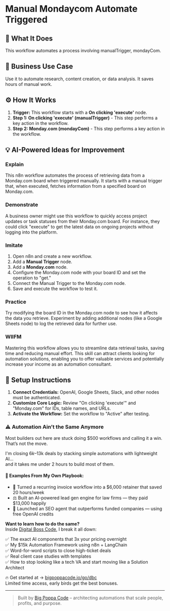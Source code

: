 # Manual Mondaycom Automate Triggered

## 🚀 What It Does
This workflow automates a process involving manualTrigger, mondayCom.

## 💼 Business Use Case
Use it to automate research, content creation, or data analysis. It saves hours of manual work.

## ⚙️ How It Works
1.  **Trigger:** This workflow starts with a **On clicking 'execute'** node.
2. **Step 1: On clicking 'execute' (manualTrigger)** - This step performs a key action in the workflow.
3. **Step 2: Monday.com (mondayCom)** - This step performs a key action in the workflow.

## 💡 AI-Powered Ideas for Improvement
### Explain
This n8n workflow automates the process of retrieving data from a Monday.com board when triggered manually. It starts with a manual trigger that, when executed, fetches information from a specified board on Monday.com.

### Demonstrate
A business owner might use this workflow to quickly access project updates or task statuses from their Monday.com board. For instance, they could click "execute" to get the latest data on ongoing projects without logging into the platform.

### Imitate
1. Open n8n and create a new workflow.
2. Add a **Manual Trigger** node.
3. Add a **Monday.com** node.
4. Configure the Monday.com node with your board ID and set the operation to "get."
5. Connect the Manual Trigger to the Monday.com node.
6. Save and execute the workflow to test it.

### Practice
Try modifying the board ID in the Monday.com node to see how it affects the data you retrieve. Experiment by adding additional nodes (like a Google Sheets node) to log the retrieved data for further use.

### WIIFM
Mastering this workflow allows you to streamline data retrieval tasks, saving time and reducing manual effort. This skill can attract clients looking for automation solutions, enabling you to offer valuable services and potentially increase your income as an automation consultant.

## 🔧 Setup Instructions
1. **Connect Credentials:** OpenAI, Google Sheets, Slack, and other nodes must be authenticated.
2. **Customize Core Logic:** Review "On clicking 'execute'" and "Monday.com" for IDs, table names, and URLs.
3. **Activate the Workflow:** Set the workflow to "Active" after testing.

### ⚠️ Automation Ain’t the Same Anymore

Most builders out here are stuck doing $500 workflows and calling it a win.  
That’s not the move.  

I'm closing $6k–$13k deals by stacking simple automations with lightweight AI...  
and it takes me under 2 hours to build most of them.

#### 🧠 Examples From My Own Playbook:
- 🔁 Turned a recurring invoice workflow into a $6,000 retainer that saved 20 hours/week  
- ⚖️ Built an AI-powered lead gen engine for law firms — they paid $13,000 happily  
- 🚀 Launched an SEO agent that outperforms funded companies — using free OpenAI credits  

**Want to learn how to do the same?**  
Inside [Digital Boss Code](https://bigpoppacode.io/go/dbc), I break it all down:

✅ The exact AI components that 3x your pricing overnight  
✅ My $15k Automation Framework using n8n + LangChain  
✅ Word-for-word scripts to close high-ticket deals  
✅ Real client case studies with templates  
✅ How to stop looking like a tech VA and start moving like a Solution Architect  

🔥 Get started at → [bigpoppacode.io/go/dbc](https://bigpoppacode.io/go/dbc)  
Limited time access, early birds get the best bonuses.

---
> Built by [Big Poppa Code](https://bigpoppacode.io) – architecting automations that scale people, profits, and purpose.
